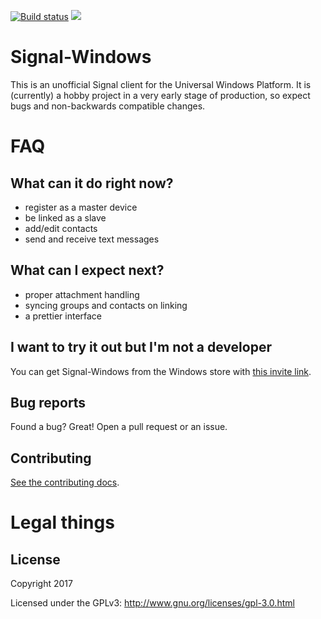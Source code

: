 [![Build status](https://build.appcenter.ms/v0.1/apps/cbdae38f-5ebb-4b11-ac7d-3d4b2648c50b/branches/master/badge)](https://appcenter.ms)
![](https://tokei.rs/b1/github/signal-csharp/Signal-Windows)


# Signal-Windows

This is an unofficial Signal client for the Universal Windows Platform. It is (currently) a hobby project in a very early stage of production, so expect bugs and non-backwards compatible changes.

# FAQ

## What can it do right now?
- register as a master device
- be linked as a slave
- add/edit contacts
- send and receive text messages

## What can I expect next?
- proper attachment handling
- syncing groups and contacts on linking
- a prettier interface

## I want to try it out but I'm not a developer
You can get Signal-Windows from the Windows store with [this invite link](https://redeem.microsoft.com/?mstoken=9Q92F-6V26X-M7R4C-42939-7779Z).

## Bug reports
Found a bug? Great! Open a pull request or an issue.

## Contributing

[See the contributing docs](CONTRIBUTING.md).

# Legal things
## License

Copyright 2017

Licensed under the GPLv3: http://www.gnu.org/licenses/gpl-3.0.html
